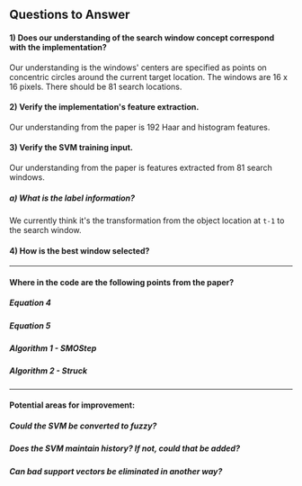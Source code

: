 Questions to Answer
---

#### 1) Does our understanding of the search window concept correspond with the implementation?

Our understanding is the windows' centers are specified as points on concentric circles around the
current target location. The windows are 16 x 16 pixels. There should be 81 search locations.

#### 2) Verify the implementation's feature extraction.

Our understanding from the paper is 192 Haar and histogram features.

#### 3) Verify the SVM training input.

Our understanding from the paper is features extracted from 81 search windows.

##### a) What is the label information?

We currently think it's the transformation from the object location at `t-1` to the search window.

#### 4) How is the best window selected?

---

#### Where in the code are the following points from the paper?

##### Equation 4

##### Equation 5

##### Algorithm 1 - SMOStep

##### Algorithm 2 - Struck

---

#### Potential areas for improvement:

##### Could the SVM be converted to fuzzy?

##### Does the SVM maintain history? If not, could that be added?

##### Can bad support vectors be eliminated in another way?
